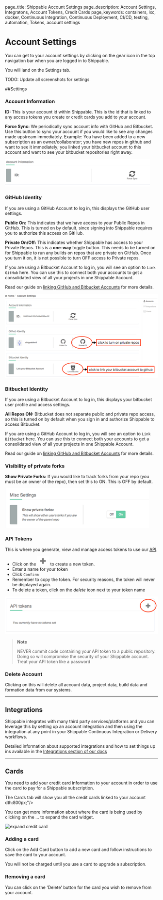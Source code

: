 page_title: Shippable Account Settings
page_description: Account Settings, Integratons, Account Tokens, Credit Cards
page_keywords: containers, lxc, docker, Continuous Integration, Continuous Deployment, CI/CD, testing, automation, Tokens, account settings

# Account Settings

You can get to your account settings by clicking on the gear icon in the top navigation bar when you are logged in to Shippable. 

You will land on the Settings tab.

TODO: Update all screenshots for settings

##Settings

### Account Information

**ID:** This is your account id within Shippable. This is the id that is linked to any access tokens you create or credit cards you add to your account.

**Force Sync:** We periodically sync account info with GitHub and Bitbucket. Use this button to sync your account if you would like to see any changes made upstream immediately. Example: You have been added to a new subscription as an owner/collaborator; you have new repos in github and want to see it immediately; you linked your bitbucket account to this account and want to see your bitbucket repositories right away.

![account_settings_sync](images/account_settings_sync.gif)

### GitHub Identity

If you are using a GitHub Account to log in, this displays the GitHub user settings.

**Public On:** This indicates that we have access to your Public Repos in GitHub. This is turned on by default, since signing into Shippable requires you to authorize this access on GitHub.

**Private On/Off:** This indicates whether Shippable has access to your Private Repos. This is a **one-way** toggle button. This needs to be turned on for Shippable to run any builds on repos that are private on GitHub. Once you turn it on, it is not possible to turn OFF access to Private repos.

If you are using a Bitbucket Account to log in, you will see an option to `Link GitHub` here. You can use this to connect both your accounts to get a consolidated view of all your projects in one Shippable Account.

Read our guide on [linking GitHub and Bitbucket Accounts](link_gh_and_bb) for more details.

![account_info](images/account_info_gh.gif)

### Bitbucket Identity

If you are using a Bitbucket Account to log in, this displays your bitbucket user profile and access settings.

**All Repos ON:** Bitbucket does not separate public and private repo access, so this is turned on by default when you sign in and authorize Shippable to access Bitbucket.

If you are using a GitHub Account to log in, you will see an option to `Link Bitbucket` here. You can use this to connect both your accounts to get a consolidated view of all your projects in one Shippable Account.

Read our guide on [linking GitHub and Bitbucket Accounts](link_gh_and_bb) for more details.

### Visibility of private forks

**Show Private Forks:** If you would like to track forks from your repo (you must be an owner of the repo), then set this to ON. This is OFF by default.

![misc_settings](images/misc_settings.gif)

### API Tokens

This is where you generate, view and manage access tokens to use our [API](api.md).

- Click on the ![add_icon](images/add_icon.gif) to create a new token.
- Enter a name for your token
- Click `Confirm`
- Remember to copy the token. For security reasons, the token will never be displayed again.
- To delete a token, click on the _delete_ icon next to your token name

![api_tokens](images/api_tokens.gif)

> **Note**
>
> NEVER commit code containing your API token to a public repository.
> Doing so will compromise the security of your Shippable account. Treat
> your API token like a password


### Delete Account

Clicking on this will delete all account data, project data, build data and formation data from our systems.

--------

## Integrations
Shippable integrates with many third party services/platforms and you can leverage this by setting up an account integration and then using the integration at any point in your Shippable Continuous Integration or Delivery workflows.

Detailed information about supported integrations and how to set things up ins available in the [Integrations section of our docs](int_overview.md)

--------
## Cards

You need to add your credit card information to your account in order to use the card to pay for a Shippable subscription.

The Cards tab will show you all the credit cards linked to your account dth:800px;"/>

You can get more information about where the card is being used by clicking on the ... to expand the card widget.


<img src="../images/acc_cards_2.png" alt="expand credit card" style="width:300px;"/>


### Adding a card

Click on the Add Card button to add a new card and follow instructions to save the card to your account.

You will not be charged until you use a card to upgrade a subscription. 

### Removing a card
You can click on the 'Delete' button for the card you wish to remove from your account. 

